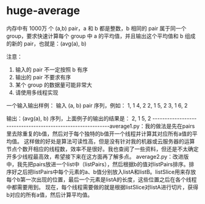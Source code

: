 # huge-average
内存中有 1000万 个 (a,b) pair，a 和 b 都是整数，b 相同的 pair 属于同一个 group，要求快速计算每个 group 中 a 的平均值，并且输出这个平均值和 b 组成的新的 pair，也就是：(avg(a), b)

注意：
1. 输入的 pair 不一定按照 b 有序
2. 输出的 pair 不要求有序
3. 某个 group 的数据量可能非常大
4. 请使用多线程实现

一个输入输出样例：
输入 (a, b) pair 序列，例如：
1, 1
4, 2
2, 1
5, 2
3, 1
6, 2

输出：(avg(a), b) 序列，上面例子的输出的结果是：
2, 1
5, 2
------------------------------------------------------------average1.py：我的做法是先在pairs里去除重复的b值，然后对于每个独特的b值开一个线程并计算其对应所有a值的平均值。
这样做的好处是算法可读性高，但是没有针对我的机器或云服务器的运算节点个数开相应的线程数，效率不是很好。我也查阅了一些资料，但还是不太确定开多少线程最高效，希望接下来在这方面再了解多点。
average2.py：改进版中，我先把pairs放进一个list中（listPairs），然后根据b的值对listPairs排序。排序好之后把listPairs中每个元素的a、b值分别放入listA和listB。listSlice用来存放每个b第一次出现的位置，最后一个元素是listA的长度，这些位置之后在各个线程中都需要用到。
现在，每个线程需要做的就是根据listSlice对listA进行切片，获得b对应的所有a值，然后计算平均值。
